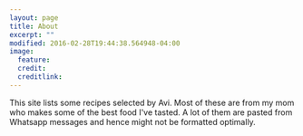 ```yaml
---
layout: page
title: About
excerpt: ""
modified: 2016-02-28T19:44:38.564948-04:00
image:
  feature:
  credit:
  creditlink:
---
```

This site lists some recipes selected by Avi. Most of these are from my
mom who makes some of the best food I've tasted. A lot of them are pasted
from Whatsapp messages and hence might not be formatted optimally.
